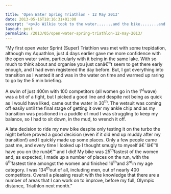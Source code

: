 ```yaml
---

title: 'Open Water Spring Triathlon - 12 May 2013'
date: 2013-05-16T18:16:31+01:00
excerpt: '<p>Jo Wilkie took to the water.......and the bike........and did some running, in her 1st open water sprint triathlon.</p>'
layout: post
permalink: /2013/05/open-water-spring-triathlon-12-may-2013/
---
```

&#8220;My first open water Sprint (Super) Triathlon was met with some trepidation, although my Aquathlon, just 4 days earlier gave me more confidence with the open water swim, particularly with it being in the same lake. With so much to think about and organise you just canâ€™t seem to get there early enough, and I had even registered the day before. But, I got everything into transition as I wanted it and was in the water on time and warmed up raring to go by the 5 min briefing.

A swim of just 400m with 100 competitors (all women go in the 1<sup>st</sup>wave) was a bit of a fight, but I picked a good line and despite not being as quick as I would have liked, came out the water in 30<sup>th</sup>. The wetsuit was coming off easily until the final stage of getting it over my ankle chip and as my transition was positioned in a puddle of mud I was struggling to keep my balance, so I had to sit down, in the mud, to wrench it off.

A late decision to ride my new bike despite only testing it on the turbo the night before proved a good decision (even if it did end up muddy after my transition!) and I quickly made up some places. Only a few people came past me, and every time I looked up I thought smugly to myself â€˜Iâ€™ll have you on the runâ€™ and I did! My bike was 25<sup>th</sup>fastest of the women and, as expected, I made up a number of places on the run, with the 6<sup>th</sup>fastest time amongst the women and finished 16<sup>th</sup>and 3<sup>rd</sup>in my age category. I was 134<sup>th</sup>out of all, including men, out of nearly 400 competitors. Overall a pleasing result with the knowledge that there are a number of areas that I can work on to improve, before my full, Olympic distance, Triathlon next month.&#8221;